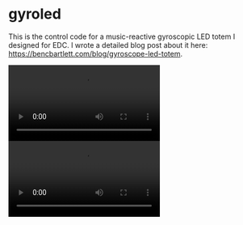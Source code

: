 # gyroled

This is the control code for a music-reactive gyroscopic LED totem I designed for EDC. I wrote a detailed blog post about it here: https://bencbartlett.com/blog/gyroscope-led-totem.

![](assets/gyroled.mp4) ![](assets/gyroled.mp4)

